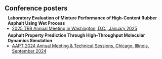 <h1 id="conference-posters"></h1>

<h2 style="margin: 60px 0px 10px;">Conference posters</h2>

<h4 style="margin:0 10px 0;">Laboratory Evaluation of Mixture Performance of High-Content Rubber Asphalt Using Wet Process</h4>

<ul style="margin:0 0 5px;">
  <li>
    <a href="https://www.nationalacademies.org/event/885_01-2025_2025-trb-annual-meeting" target="_blank">
      2025 TRB Annual Meeting in Washington, D.C., January 2025
    </a>
  </li>
</ul>

<h4 style="margin:0 10px 0;">Asphalt Property Prediction Through High-Throughput Molecular Dynamics Simulation</h4>

<ul style="margin:0 0 5px;">
  <li>
    <a href="https://www.asphalttechnology.org/site_event_detail.cfm?pk_association_event=28018" target="_blank">
      AAPT 2024 Annual Meeting & Technical Sessions, Chicago, Illinois, September 2024
    </a>
  </li>
</ul>

